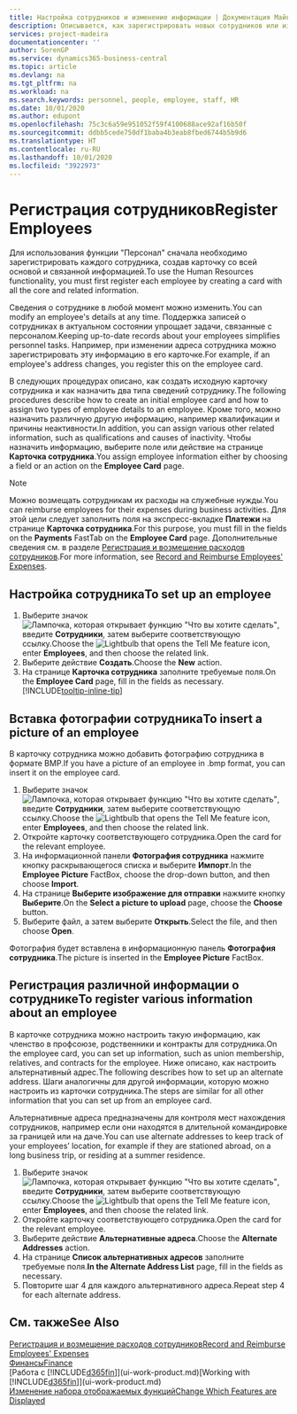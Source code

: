 ```yaml
---
title: Настройка сотрудников и изменение информации | Документация Майкрософт
description: Описывается, как зарегистрировать новых сотрудников или изменить сведения для существующих сотрудников.
services: project-madeira
documentationcenter: ''
author: SorenGP
ms.service: dynamics365-business-central
ms.topic: article
ms.devlang: na
ms.tgt_pltfrm: na
ms.workload: na
ms.search.keywords: personnel, people, employee, staff, HR
ms.date: 10/01/2020
ms.author: edupont
ms.openlocfilehash: 75c3c6a59e951052f59f4100688ace92af16b50f
ms.sourcegitcommit: ddbb5cede750df1baba4b3eab8fbed6744b5b9d6
ms.translationtype: HT
ms.contentlocale: ru-RU
ms.lasthandoff: 10/01/2020
ms.locfileid: "3922973"
---
```

# <a name="register-employees"></a><span data-ttu-id="03f37-103">Регистрация сотрудников</span><span class="sxs-lookup"><span data-stu-id="03f37-103">Register Employees</span></span>
<span data-ttu-id="03f37-104">Для использования функции "Персонал" сначала необходимо зарегистрировать каждого сотрудника, создав карточку со всей основой и связанной информацией.</span><span class="sxs-lookup"><span data-stu-id="03f37-104">To use the Human Resources functionality, you must first register each employee by creating a card with all the core and related information.</span></span>

<span data-ttu-id="03f37-105">Сведения о сотруднике в любой момент можно изменить.</span><span class="sxs-lookup"><span data-stu-id="03f37-105">You can modify an employee's details at any time.</span></span> <span data-ttu-id="03f37-106">Поддержка записей о сотрудниках в актуальном состоянии упрощает задачи, связанные с персоналом.</span><span class="sxs-lookup"><span data-stu-id="03f37-106">Keeping up-to-date records about your employees simplifies personnel tasks.</span></span> <span data-ttu-id="03f37-107">Например, при изменении адреса сотрудника можно зарегистрировать эту информацию в его карточке.</span><span class="sxs-lookup"><span data-stu-id="03f37-107">For example, if an employee's address changes, you register this on the employee card.</span></span>

<span data-ttu-id="03f37-108">В следующих процедурах описано, как создать исходную карточку сотрудника и как назначить два типа сведений сотруднику.</span><span class="sxs-lookup"><span data-stu-id="03f37-108">The following procedures describe how to create an initial employee card and how to assign two types of employee details to an employee.</span></span> <span data-ttu-id="03f37-109">Кроме того, можно назначить различную другую информацию, например квалификации и причины неактивности.</span><span class="sxs-lookup"><span data-stu-id="03f37-109">In addition, you can assign various other related information, such as qualifications and causes of inactivity.</span></span> <span data-ttu-id="03f37-110">Чтобы назначить информацию, выберите поле или действие на странице **Карточка сотрудника**.</span><span class="sxs-lookup"><span data-stu-id="03f37-110">You assign employee information either by choosing a field or an action on the **Employee Card** page.</span></span>

> [!NOTE]  
> <span data-ttu-id="03f37-111">Можно возмещать сотрудникам их расходы на служебные нужды.</span><span class="sxs-lookup"><span data-stu-id="03f37-111">You can reimburse employees for their expenses during business activities.</span></span> <span data-ttu-id="03f37-112">Для этой цели следует заполнить поля на экспресс-вкладке **Платежи** на странице **Карточка сотрудника**.</span><span class="sxs-lookup"><span data-stu-id="03f37-112">For this purpose, you must fill in the fields on the **Payments** FastTab on the **Employee Card** page.</span></span> <span data-ttu-id="03f37-113">Дополнительные сведения см. в разделе [Регистрация и возмещение расходов сотрудников](finance-how-record-reimburse-employee-expenses.md).</span><span class="sxs-lookup"><span data-stu-id="03f37-113">For more information, see [Record and Reimburse Employees' Expenses](finance-how-record-reimburse-employee-expenses.md).</span></span>

## <a name="to-set-up-an-employee"></a><span data-ttu-id="03f37-114">Настройка сотрудника</span><span class="sxs-lookup"><span data-stu-id="03f37-114">To set up an employee</span></span>
1. <span data-ttu-id="03f37-115">Выберите значок ![Лампочка, которая открывает функцию "Что вы хотите сделать"](media/ui-search/search_small.png "Что вы хотите сделать"), введите **Сотрудники**, затем выберите соответствующую ссылку.</span><span class="sxs-lookup"><span data-stu-id="03f37-115">Choose the ![Lightbulb that opens the Tell Me feature](media/ui-search/search_small.png "Tell me what you want to do") icon, enter **Employees**, and then choose the related link.</span></span>
2. <span data-ttu-id="03f37-116">Выберите действие **Создать**.</span><span class="sxs-lookup"><span data-stu-id="03f37-116">Choose the **New** action.</span></span>
3. <span data-ttu-id="03f37-117">На странице **Карточка сотрудника** заполните требуемые поля.</span><span class="sxs-lookup"><span data-stu-id="03f37-117">On the **Employee Card** page, fill in the fields as necessary.</span></span> [!INCLUDE[tooltip-inline-tip](includes/tooltip-inline-tip_md.md)]

## <a name="to-insert-a-picture-of-an-employee"></a><span data-ttu-id="03f37-118">Вставка фотографии сотрудника</span><span class="sxs-lookup"><span data-stu-id="03f37-118">To insert a picture of an employee</span></span>
<span data-ttu-id="03f37-119">В карточку сотрудника можно добавить фотографию сотрудника в формате BMP.</span><span class="sxs-lookup"><span data-stu-id="03f37-119">If you have a picture of an employee in .bmp format, you can insert it on the employee card.</span></span>

1. <span data-ttu-id="03f37-120">Выберите значок ![Лампочка, которая открывает функцию "Что вы хотите сделать"](media/ui-search/search_small.png "Что вы хотите сделать"), введите **Сотрудники**, затем выберите соответствующую ссылку.</span><span class="sxs-lookup"><span data-stu-id="03f37-120">Choose the ![Lightbulb that opens the Tell Me feature](media/ui-search/search_small.png "Tell me what you want to do") icon, enter **Employees**, and then choose the related link.</span></span>
2. <span data-ttu-id="03f37-121">Откройте карточку соответствующего сотрудника.</span><span class="sxs-lookup"><span data-stu-id="03f37-121">Open the card for the relevant employee.</span></span>
3. <span data-ttu-id="03f37-122">На информационной панели **Фотография сотрудника** нажмите кнопку раскрывающегося списка и выберите **Импорт**.</span><span class="sxs-lookup"><span data-stu-id="03f37-122">In the **Employee Picture** FactBox, choose the drop-down button, and then choose **Import**.</span></span>
4. <span data-ttu-id="03f37-123">На странице **Выберите изображение для отправки** нажмите кнопку **Выберите**.</span><span class="sxs-lookup"><span data-stu-id="03f37-123">On the **Select a picture to upload** page, choose the **Choose** button.</span></span>
5. <span data-ttu-id="03f37-124">Выберите файл, а затем выберите **Открыть**.</span><span class="sxs-lookup"><span data-stu-id="03f37-124">Select the file, and then choose **Open**.</span></span>

<span data-ttu-id="03f37-125">Фотография будет вставлена в информационную панель **Фотография сотрудника**.</span><span class="sxs-lookup"><span data-stu-id="03f37-125">The picture is inserted in the **Employee Picture** FactBox.</span></span>

## <a name="to-register-various-information-about-an-employee"></a><span data-ttu-id="03f37-126">Регистрация различной информации о сотруднике</span><span class="sxs-lookup"><span data-stu-id="03f37-126">To register various information about an employee</span></span>
<span data-ttu-id="03f37-127">В карточке сотрудника можно настроить такую информацию, как членство в профсоюзе, родственники и контракты для сотрудника.</span><span class="sxs-lookup"><span data-stu-id="03f37-127">On the employee card, you can set up information, such as union membership, relatives, and contracts for the employee.</span></span> <span data-ttu-id="03f37-128">Ниже описано, как настроить альтернативный адрес.</span><span class="sxs-lookup"><span data-stu-id="03f37-128">The following describes how to set up an alternate address.</span></span> <span data-ttu-id="03f37-129">Шаги аналогичны для другой информации, которую можно настроить из карточки сотрудника.</span><span class="sxs-lookup"><span data-stu-id="03f37-129">The steps are similar for all other information that you can set up from an employee card.</span></span>

<span data-ttu-id="03f37-130">Альтернативные адреса предназначены для контроля мест нахождения сотрудников, например если они находятся в длительной командировке за границей или на даче.</span><span class="sxs-lookup"><span data-stu-id="03f37-130">You can use alternate addresses to keep track of your employees’ location, for example if they are stationed abroad, on a long business trip, or residing at a summer residence.</span></span>

1. <span data-ttu-id="03f37-131">Выберите значок ![Лампочка, которая открывает функцию "Что вы хотите сделать"](media/ui-search/search_small.png "Что вы хотите сделать"), введите **Сотрудники**, затем выберите соответствующую ссылку.</span><span class="sxs-lookup"><span data-stu-id="03f37-131">Choose the ![Lightbulb that opens the Tell Me feature](media/ui-search/search_small.png "Tell me what you want to do") icon, enter **Employees**, and then choose the related link.</span></span>
2. <span data-ttu-id="03f37-132">Откройте карточку соответствующего сотрудника.</span><span class="sxs-lookup"><span data-stu-id="03f37-132">Open the card for the relevant employee.</span></span>
3. <span data-ttu-id="03f37-133">Выберите действие **Альтернативные адреса**.</span><span class="sxs-lookup"><span data-stu-id="03f37-133">Choose the **Alternate Addresses** action.</span></span>
4. <span data-ttu-id="03f37-134">На странице **Список альтернативных адресов** заполните требуемые поля.</span><span class="sxs-lookup"><span data-stu-id="03f37-134">**In the Alternate Address List** page, fill in the fields as necessary.</span></span>
5. <span data-ttu-id="03f37-135">Повторите шаг 4 для каждого альтернативного адреса.</span><span class="sxs-lookup"><span data-stu-id="03f37-135">Repeat step 4 for each alternate address.</span></span>

## <a name="see-also"></a><span data-ttu-id="03f37-136">См. также</span><span class="sxs-lookup"><span data-stu-id="03f37-136">See Also</span></span>
[<span data-ttu-id="03f37-137">Регистрация и возмещение расходов сотрудников</span><span class="sxs-lookup"><span data-stu-id="03f37-137">Record and Reimburse Employees' Expenses</span></span>](finance-how-record-reimburse-employee-expenses.md)  
[<span data-ttu-id="03f37-138">Финансы</span><span class="sxs-lookup"><span data-stu-id="03f37-138">Finance</span></span>](finance.md)  
<span data-ttu-id="03f37-139">[Работа с [!INCLUDE[d365fin](includes/d365fin_md.md)]](ui-work-product.md)</span><span class="sxs-lookup"><span data-stu-id="03f37-139">[Working with [!INCLUDE[d365fin](includes/d365fin_md.md)]](ui-work-product.md)</span></span>  
[<span data-ttu-id="03f37-140">Изменение набора отображаемых функций</span><span class="sxs-lookup"><span data-stu-id="03f37-140">Change Which Features are Displayed</span></span>](ui-experiences.md)
